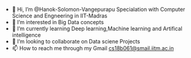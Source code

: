- 👋 Hi, I’m @Hanok-Solomon-Vangepurapu Specialation with Computer Science and Engneering in IIT-Madras
- 👀 I’m interested in Big Data concepts
- 🌱 I’m currently learning  Deep learning,Machine learning and Artifical intelligence 
- 💞️ I’m looking to collaborate on Data sciene Projects
- 📫 How to reach me through my Gmail cs18b061@smail.iitm.ac.in

<!---
Hanok-Solomon-Vangepurapu/Hanok-Solomon-Vangepurapu is a ✨ special ✨ repository because its `README.md` (this file) appears on your GitHub profile.
You can click the Preview link to take a look at your changes.
--->
